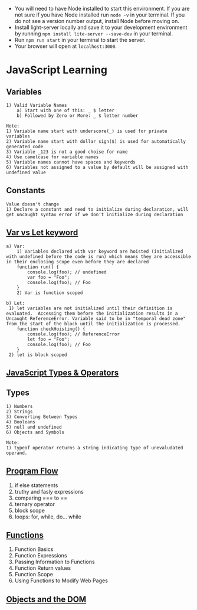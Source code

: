 - You will need to have Node installed to start this environment. If you are not sure if you have Node installed run `node -v` in your terminal. If you do not see a version number output, install Node before moving on.
- Install light-server locally and save it to your development environment by running `npm install lite-server --save-dev` in your terminal.
- Run `npm run start` in your terminal to start the server.
- Your browser will open at `localhost:3000`.

# JavaScript Learning

## Variables
    1) Valid Variable Names
        a) Start with one of this: _ $ letter
        b) Followed by Zero or More: _ $ letter number

    Note: 
    1) Variable name start with underscore(_) is used for private variables
    2) Variable name start with dollar sign($) is used for automatically generated code 
    3) Variable _123 is not a good choise for name
    4) Use camelcase for variable names 
    5) Variable names cannot have spaces and keywords
    6) Variables not assigned to a value by default will be assigned with undefined value

## Constants
    Value doesn't change 
    1) Declare a constant and need to initialize during declaration, will get uncaught syntax error if we don't initialize during declaration 

## [Var vs Let keyword](./varvslet.js)
    a) Var:
        1) Variables declared with var keyword are hoisted (initialized with undefined before the code is run) which means they are accessible in their enclosing scope even before they are declared
        function run() {
            console.log(foo); // undefined
            var foo = "Foo";
            console.log(foo); // Foo
        }
        2) Var is function scoped 

    b) Let:
     1) let variables are not initialized until their definition is evaluated.  Accessing them before the initialization results in a Uncaught ReferenceError. Variable said to be in "temporal dead zone" from the start of the block until the initialization is processed.
        function checkHoisting() {
            console.log(foo); // ReferenceError
            let foo = "Foo";
            console.log(foo); // Foo
        }
     2) let is block scoped

## [JavaScript Types & Operators](./docs/typesoperators.md)

## Types
    1) Numbers
    2) Strings
    3) Converting Between Types
    4) Booleans
    5) null and undefined 
    6) Objects and Symbols

    Note: 
    1) typeof operator returns a string indicating type of unevaludated operand.

## [Program Flow](./docs/programflow.md)
1) if else statements
2) truthy and fasly expressions
3) comparing === to == 
4) ternary operator
5) block scope
6) loops: for, while, do... while

## [Functions](./docs/functions.md)
1) Function Basics
2) Function Expressions
3) Passing Information to Functions
4) Function Return values
5) Function Scope
6) Using Functions to Modify Web Pages

## [Objects and the DOM](./docs/objectsanddom.md)








    
    







